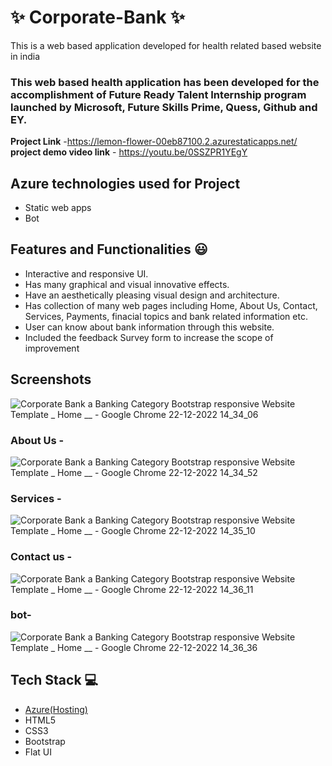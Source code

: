 # ✨  Corporate-Bank ✨

This is a web based application developed for health related based website in india

### This web based health application has been developed for the accomplishment of Future Ready Talent Internship program launched by Microsoft, Future Skills Prime, Quess, Github and EY.


**Project Link** -https://lemon-flower-00eb87100.2.azurestaticapps.net/
**project demo video link** - https://youtu.be/0SSZPR1YEgY

## Azure technologies used for Project

- Static web apps
- Bot

## Features and Functionalities 😃

- Interactive and responsive UI.
- Has many graphical and visual innovative effects.
- Have an aesthetically pleasing visual design and architecture.
- Has collection of many web pages including Home, About Us, Contact, Services, Payments, finacial topics and bank related information etc.
- User can know about bank information through this website.
- Included the feedback Survey form to increase the scope of improvement 

## Screenshots


![Corporate Bank a Banking Category Bootstrap responsive Website Template _ Home __ - Google Chrome 22-12-2022 14_34_06](https://user-images.githubusercontent.com/117725783/209099227-ff2731b8-59f0-41f8-8a0e-02e41193cf32.png)


   

### About Us -
![Corporate Bank a Banking Category Bootstrap responsive Website Template _ Home __ - Google Chrome 22-12-2022 14_34_52](https://user-images.githubusercontent.com/117725783/209099278-3e61e7db-d793-4be9-984f-01ae488eb48e.png)



### Services -
![Corporate Bank a Banking Category Bootstrap responsive Website Template _ Home __ - Google Chrome 22-12-2022 14_35_10](https://user-images.githubusercontent.com/117725783/209099310-d9bb9b88-2fa8-4086-9ea2-1a80e05f095c.png)



### Contact us -
![Corporate Bank a Banking Category Bootstrap responsive Website Template _ Home __ - Google Chrome 22-12-2022 14_36_11](https://user-images.githubusercontent.com/117725783/209099449-41b727a9-47f1-4dd8-8474-a6d7888696c8.png)



### bot-
![Corporate Bank a Banking Category Bootstrap responsive Website Template _ Home __ - Google Chrome 22-12-2022 14_36_36](https://user-images.githubusercontent.com/117725783/209099471-864f5967-3aa9-4b58-b83c-7d7724acdf68.png)




## Tech Stack 💻

- [Azure(Hosting)](https://azure.microsoft.com/en-in/features/azure-portal/)
- HTML5
- CSS3
- Bootstrap
- Flat UI
